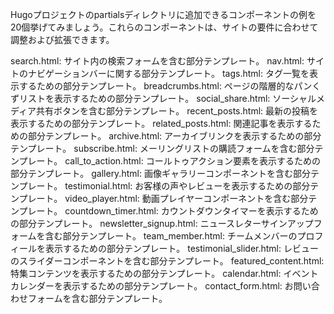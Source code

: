 Hugoプロジェクトのpartialsディレクトリに追加できるコンポーネントの例を20個挙げてみましょう。これらのコンポーネントは、サイトの要件に合わせて調整および拡張できます。

search.html: サイト内の検索フォームを含む部分テンプレート。
nav.html: サイトのナビゲーションバーに関する部分テンプレート。
tags.html: タグ一覧を表示するための部分テンプレート。
breadcrumbs.html: ページの階層的なパンくずリストを表示するための部分テンプレート。
social_share.html: ソーシャルメディア共有ボタンを含む部分テンプレート。
recent_posts.html: 最新の投稿を表示するための部分テンプレート。
related_posts.html: 関連記事を表示するための部分テンプレート。
archive.html: アーカイブリンクを表示するための部分テンプレート。
subscribe.html: メーリングリストの購読フォームを含む部分テンプレート。
call_to_action.html: コールトゥアクション要素を表示するための部分テンプレート。
gallery.html: 画像ギャラリーコンポーネントを含む部分テンプレート。
testimonial.html: お客様の声やレビューを表示するための部分テンプレート。
video_player.html: 動画プレイヤーコンポーネントを含む部分テンプレート。
countdown_timer.html: カウントダウンタイマーを表示するための部分テンプレート。
newsletter_signup.html: ニュースレターサインアップフォームを含む部分テンプレート。
team_member.html: チームメンバーのプロフィールを表示するための部分テンプレート。
testimonial_slider.html: レビューのスライダーコンポーネントを含む部分テンプレート。
featured_content.html: 特集コンテンツを表示するための部分テンプレート。
calendar.html: イベントカレンダーを表示するための部分テンプレート。
contact_form.html: お問い合わせフォームを含む部分テンプレート。